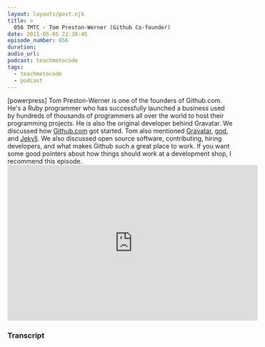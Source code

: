 ```yaml
---
layout: layouts/post.njk
title: >
  056 TMTC - Tom Preston-Werner (Github Co-founder)
date: 2011-05-05 22:30:45
episode_number: 056
duration:
audio_url:
podcast: teachmetocode
tags:
  - teachmetocode
  - podcast
---
```


[powerpress] Tom Preston-Werner is one of the founders of Github.com. He's a Ruby programmer who has successfully launched a business used by hundreds of thousands of programmers all over the world to host their programming projects. He is also the original developer behind Gravatar. We discussed how [Github.com](http://github.com) got started. Tom also mentioned [Gravatar](http://gravatar.com), [god](http://god.rubyforge.org), and [Jekyll](https://github.com/mojombo/jekyll). We also discussed open source software, contributing, hiring developers, and what makes Github such a great place to work. If you want some good pointers about how things should work at a development shop, I recommend this episode.<iframe src="http://www.youtube.com/embed/Wn1zx_HB-LU" width="560" height="349" frameborder="0" allowfullscreen="allowfullscreen"></iframe>

### Transcript
